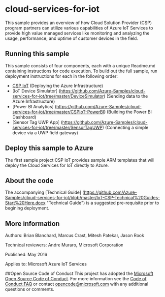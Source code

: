# cloud-services-for-iot
This sample provides an overview of how Cloud Solution Provider (CSP) program partners can utilize various capabilities of Azure IoT Services to provide high value managed services like monitoring and analyzing the usage, performance, and uptime of customer devices in the field.
## Running this sample
This sample consists of four components, each with a unique Readme.md containing instructions for code execution. To build out the full sample, run deployment instructions for each in the following order:
+ [CSP IoT](https://github.com/Azure-Samples/cloud-services-for-iot/tree/master/CSPIoT) (Deploying the Azure Infrastructure)
+ [IoT Device Simulator] (https://github.com/Azure-Samples/cloud-services-for-iot/tree/master/DeviceSimulator) (Sending data to the Azure Infrastructure)
+ [Power BI Analytics] (https://github.com/Azure-Samples/cloud-services-for-iot/tree/master/CSPIoT-PowerBI) (Building the Power BI Dashboard)
+ [Sensor Tag UWP App] (https://github.com/Azure-Samples/cloud-services-for-iot/tree/master/SensorTagUWP) (Connecting a simple device via a UWP field gateway)

## Deploy this sample to Azure
The first sample project CSP IoT provides sample ARM templates that will deploy the Cloud Services for IoT directly to Azure. 

## About the code
The accompanying [Technical Guide] (https://github.com/Azure-Samples/cloud-services-for-iot/blob/master/IoT-CSP-Technical%20Guides-Start%20Here.docx "Technical Guide") is a suggested pre-requisite prior to begining deployment. 


## More information
Authors: Brian Blanchard, Marcus Crast, Mitesh Patekar, Jason Rook

Technical reviewers: Andre Muraro, Microsoft Corporation

Published: May 2016 

Applies to: Microsoft Azure IoT Services

##Open Source Code of Conduct
This project has adopted the [Microsoft Open Source Code of Conduct](https://opensource.microsoft.com/codeofconduct/). For more information see the [Code of Conduct FAQ](https://opensource.microsoft.com/codeofconduct/faq/) or contact [opencode@microsoft.com](mailto:opencode@microsoft.com) with any additional questions or comments.
